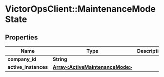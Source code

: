 # VictorOpsClient::MaintenanceModeState

## Properties

| Name                 | Type                                                               | Description | Notes      |
| -------------------- | ------------------------------------------------------------------ | ----------- | ---------- |
| **company_id**       | **String**                                                         |             | [optional] |
| **active_instances** | [**Array&lt;ActiveMaintenanceMode&gt;**](ActiveMaintenanceMode.md) |             | [optional] |
